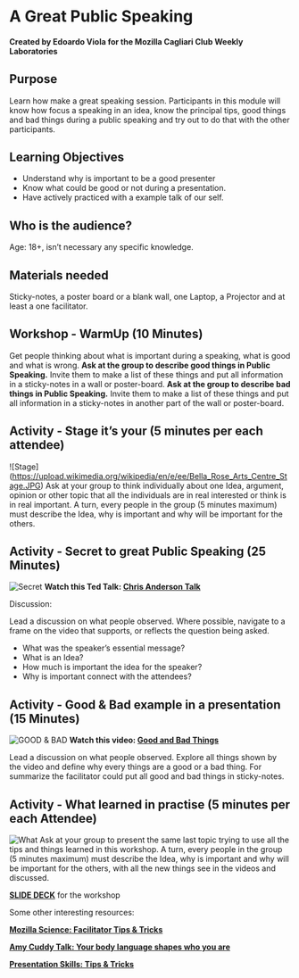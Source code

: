 # A Great Public Speaking #
#### Created by Edoardo Viola for the Mozilla Cagliari Club Weekly Laboratories ####
## Purpose ##
Learn how make a great speaking session.
Participants in this module will know how focus a speaking in an idea, know the principal tips, good things and bad things during a public speaking and try out to do that with the other participants.

## Learning Objectives ##
* Understand why is important to be a good presenter
* Know what could be good or not during a presentation.
* Have actively practiced with a example talk of our self.

## Who is the audience? ##
Age: 18+, isn’t necessary any specific knowledge. 

## Materials needed ##
Sticky-notes, a poster board or a blank wall, one Laptop, a Projector and at least a one facilitator.

## Workshop - WarmUp (10 Minutes) ##
Get people thinking about what is important during a speaking, what is good and what is wrong. 
**Ask at the group to describe good things in Public Speaking.** Invite them to make a list of these things and put all information in a sticky-notes in a wall or poster-board.
**Ask at the group to describe bad things in Public Speaking.** Invite them to make a list of these things and put all information in a sticky-notes in another part of the wall or poster-board.

## Activity - Stage it’s your (5 minutes per each attendee) ##
![Stage] (https://upload.wikimedia.org/wikipedia/en/e/ee/Bella_Rose_Arts_Centre_Stage.JPG)
Ask at your group to think individually about one Idea, argument, opinion or other topic that all the individuals are in real interested or think is in real important. A turn, every people in the group (5 minutes maximum) must describe the Idea, why is important and why will be important for the others.

## Activity - Secret to great Public Speaking (25 Minutes) ##
![Secret](https://c1.staticflickr.com/2/1118/555287661_0951fd05dc_b.jpg)
**Watch this Ted Talk: [Chris Anderson Talk](https://www.youtube.com/watch?v=-FOCpMAww28)**

Discussion:

Lead a discussion on what people observed.  Where possible, navigate to a frame on the video that supports, or reflects the question being asked.

* What was the speaker’s essential message?
* What is an Idea?
* How much is important the idea for the speaker?
* Why is important connect with the attendees? 

## Activity - Good & Bad example in a presentation (15 Minutes) ##
![GOOD & BAD](http://maxpixel.freegreatpicture.com/static/photo/1x/Bad-Opposite-Decision-Choose-Good-Choice-Positive-1123013.jpg)
**Watch this video: [Good and Bad Things](https://www.youtube.com/watch?v=S5c1susCPAE&t=50s)**

Lead a discussion on what people observed. Explore all things shown by the video and define why every things are a good or a bad thing. For summarize the facilitator could put all good and bad things in sticky-notes.

## Activity - What learned in practise (5 minutes per each Attendee) ##
![What](https://upload.wikimedia.org/wikipedia/commons/3/35/BSPC_19_i_Nyborg_Danmark_2009_(4).jpg)
Ask at your group to present the same last topic trying to use all the tips and things learned in this workshop. A turn, every people in the group (5 minutes maximum) must describe the Idea, why is important and why will be important for the others, with all the new things see in the videos and discussed.

**[SLIDE DECK](https://docs.google.com/presentation/d/1TrmeX9YhpumE-2YS41_vcpRva_brVe9Xa96DUTnWf7U/edit?usp=sharing)** for the workshop


Some other interesting resources:

**[Mozilla Science: Facilitator Tips & Tricks](https://mozillascience.github.io/open-science-leadership-workshop/facilitator_tips_&_tricks.html)**

**[Amy Cuddy Talk: Your body language shapes who you are](https://www.youtube.com/watch?v=wp4ho9raVjA)**

**[Presentation Skills: Tips & Tricks](https://www.youtube.com/watch?v=Ks-_Mh1QhMc)**

